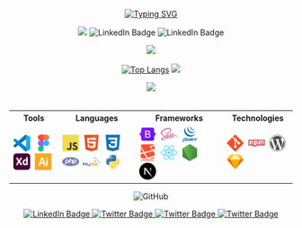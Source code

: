 
<div id="badges"  align="center">

[![Typing SVG](https://readme-typing-svg.herokuapp.com/?color=63CF15&lines=If+you+fail+get+up+and+try+again)](https://git.io/typing-svg)
    
  </div>

<div id="badges"  align="center">
    
    
![](https://komarev.com/ghpvc/?username=dev-dragon-ahmed)
    <img  src="https://img.shields.io/github/followers/dev-dragon-ahmed?label=Follow" alt="LinkedIn Badge"/>
    <img src="https://img.shields.io/github/stars/dev-dragon-ahmed?affiliations=OWNER%2CCOLLABORATOR" alt="LinkedIn Badge"/>
    
  </div>

<div id="header" align="center">
    <a href="yhttps://github.com/dev-dragon-ahmed/">
  <img src="https://developers.giphy.com/branch/master/static/api-512d36c09662682717108a38bbb5c57d.gif" width="480"/>
       </a>
</div>


     
<div align="center">
   
   [![Top Langs](https://github-readme-stats.vercel.app/api/top-langs/?username=dev-dragon-ahmed&layout=compact&hide=html,hack,css&theme=gotham)](https://github.com/dev-dragon-ahmed) 
  <img  height=' 165px' src="https://github-readme-stats.vercel.app/api?username=dev-dragon-ahmed&show_icons=true&theme=gotham&count_private=true">
</div>




<div align="center">
  <img src="https://github-profile-trophy.vercel.app/?username=dev-dragon-ahmed&column=7&theme=onedark" />
</div>
<br>
<div id="lojc" align="center">
    <table>
        <tr>
            <th>Tools</th>
            <th>Languages</th>
            <th>Frameworks</th>
            <th>Technologies</th>
        </tr>
        <tr>
            <td>
                <img src="https://github.com/devicons/devicon/blob/master/icons/vscode/vscode-original.svg" width="30" height="30"/>&nbsp;
                <img src="https://github.com/devicons/devicon/blob/master/icons/figma/figma-original.svg" width="30" height="30"/>&nbsp;
                <img src="https://github.com/devicons/devicon/blob/master/icons/xd/xd-plain.svg" width="30" height="30"/>&nbsp;
                <img src="https://github.com/devicons/devicon/blob/master/icons/illustrator/illustrator-plain.svg" width="30" height="30"/>&nbsp;
            </td>
            <td>
                <img src="https://github.com/devicons/devicon/blob/master/icons/javascript/javascript-original.svg" width="30" height="30"/>&nbsp;
                <img src="https://github.com/devicons/devicon/blob/master/icons/html5/html5-original.svg" width="30" height="30"/>&nbsp;
                <img src="https://github.com/devicons/devicon/blob/master/icons/css3/css3-plain.svg" width="30" height="30"/>&nbsp;
                <img src="https://github.com/devicons/devicon/blob/master/icons/php/php-plain.svg" width="30" height="30"/>&nbsp;
                <img src="https://github.com/devicons/devicon/blob/master/icons/mysql/mysql-original-wordmark.svg" width="30" height="30"/>&nbsp;
                <img src="https://github.com/devicons/devicon/blob/master/icons/python/python-original.svg" width="30" height="30"/>&nbsp;
            </td>
            <td>
                <img src="https://github.com/devicons/devicon/blob/master/icons/bootstrap/bootstrap-original.svg" width="30" height="30"/>&nbsp;
                <img src="https://github.com/devicons/devicon/blob/master/icons/sass/sass-original.svg" width="30" height="30"/>&nbsp;
                <img src="https://github.com/devicons/devicon/blob/master/icons/jquery/jquery-plain-wordmark.svg" width="30" height="30"/>&nbsp;
                <img src="https://github.com/devicons/devicon/blob/master/icons/laravel/laravel-plain-wordmark.svg" width="30" height="30"/>&nbsp;
                <img src="https://github.com/devicons/devicon/blob/master/icons/react/react-original.svg" width="30" height="30"/>&nbsp;
                <img src="https://github.com/devicons/devicon/blob/master/icons/nodejs/nodejs-original.svg" width="30" height="30"/>&nbsp;
                <img src="https://github.com/devicons/devicon/blob/master/icons/nextjs/nextjs-original.svg" width="30" height="30"/>&nbsp;
            </td>
            <td>
                <img src="https://github.com/devicons/devicon/blob/master/icons/git/git-original.svg" width="30" height="30"/>&nbsp;
                <img src="https://github.com/devicons/devicon/blob/master/icons/npm/npm-original-wordmark.svg" width="30" height="30"/>&nbsp;
                <img src="https://github.com/devicons/devicon/blob/master/icons/wordpress/wordpress-plain.svg" width="30" height="30"/>&nbsp;
                <img src="https://github.com/devicons/devicon/blob/master/icons/sketch/sketch-original.svg" width="30" height="30"/>&nbsp;
            </td>
        </tr>
    </table>
</div>

  
 
  
  

  
  
  


  
  


 
 
 
 
 
 
 
 
 

 
 
 
 
 
 
 
 
 
 
 
 
 
 




<div id="badges"  align="center">

![GitHub](https://activity-graph.herokuapp.com/graph?username=dev-dragon-ahmed&bg_color=333333&color=00ffff&line=00ffff&point=ffffff&area=true&hide_border=false)

</div>





 
<div id="badges"  align="center">
  <a href="https://www.linkedin.com/in/dev-dragon-ahmed/">
    <img src="https://img.shields.io/badge/LinkedIn-blue?style=for-the-badge&logo=linkedin&logoColor=white" alt="LinkedIn Badge"/>
  </a>

  <a href="https://www.instagram.com/dev.dragon.ahmed/">
    <img src="https://img.shields.io/badge/instagram-red?style=for-the-badge&logo=instagram&logoColor=white" alt="Twitter Badge"/>
  </a>
    <a href="https://github.com/dev-dragon-ahmed/">
    <img src="https://img.shields.io/badge/reddit-red?style=for-the-badge&logo=reddit&logoColor=white" alt="Twitter Badge"/>
  </a>
  <a href="https://twitter.com/Ahmd_dev_dragon">
    <img src="https://img.shields.io/badge/Twitter-blue?style=for-the-badge&logo=twitter&logoColor=white" alt="Twitter Badge"/>
  </a>
</div>





















